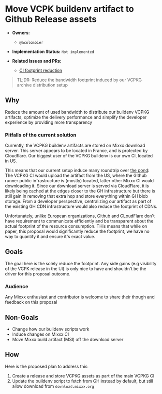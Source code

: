 # Move VCPK buildenv artifact to Github Release assets

* **Owners:**
  * `@acolombier`

* **Implementation Status:** `Not implemented`

* **Related Issues and PRs:**
  * [CI footprint reduction](https://github.com/mixxxdj/mixxx/issues/14297)

> TL;DR: Reduce the bandwidth footprint induced by our VCPKG archive distribution setup

## Why

Reduce the amount of used bandwidth to distribute our buildenv VCPKG artifacts, optimize the delivery performance and
simplify the developer experience by providing more transparency

### Pitfalls of the current solution

Currently, the VCPKG buildenv artifacts are stored on Mixxx download server. This server appears to be located in
France, and is protected by Cloudflare. Our biggest user of the VCPKG buildenv is our own CI, located in US.

This means that  our current setup induce many roundtrip over [the pond](https://en.wikipedia.org/wiki/Atlantic_Ocean):
The VCPKG CI would upload the artifact from the US, where the Github runner public infrastructure is (mostly) located,
latter other Mixxx CI would downloading it. Since our download server is served via CloudFlare, it is likely being
cached at the edges closer to the GH infrastructure but there is still gain in removing that extra hop and store
everything within GH blob storage. From a developer perspective, centralizing our artifact as part of the existing GH
CDN infrastructure would also reduce the footprint of CDNs.

Unfortunately, unlike European organizations, Github and CLoudFlare don't have requirement to communicate efficiently
and be transparent about the actual footprint of the resource consumption. THis means that while on paper, this
proposal would significantly reduce the footprint, we have no way to quantify it and ensure it's exact value.

## Goals

The goal here is the solely reduce the footprint. Any side gains (e.g visibility of the VCPK release in the UI) is
only nice to have and shouldn't be the driver for this proposal outcome.

### Audience

Any Mixxx enthusiast and contributor is welcome to share their though and feedback on this proposal

## Non-Goals

* Change how our buildenv scripts work
* Induce changes on Mixxx CI
* Move Mixxx build artifact (MSI) off the download server

## How

Here is the proposed plan to address this:

1. Create a release and store VCPKG assets as part of the main VCPKG CI
2. Update the buildenv script to fetch from GH instead by default, but still allow download from `download.mixxx.org`
